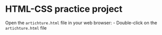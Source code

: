 # HTML-CSS practice project
Open the `artichture.html` file in your web browser:
    - Double-click on the `artichture.html` file
